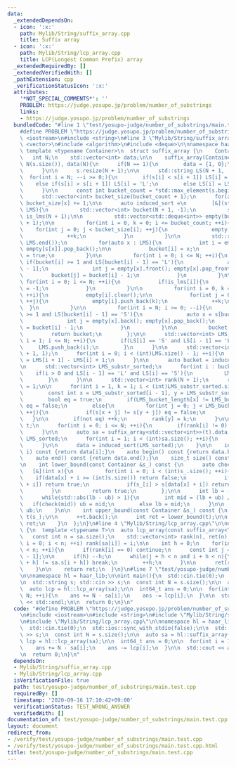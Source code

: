 ```yaml
---
data:
  _extendedDependsOn:
  - icon: ':x:'
    path: Mylib/String/suffix_array.cpp
    title: Suffix array
  - icon: ':x:'
    path: Mylib/String/lcp_array.cpp
    title: LCP(Longest Common Prefix) array
  _extendedRequiredBy: []
  _extendedVerifiedWith: []
  _pathExtension: cpp
  _verificationStatusIcon: ':x:'
  attributes:
    '*NOT_SPECIAL_COMMENTS*': ''
    PROBLEM: https://judge.yosupo.jp/problem/number_of_substrings
    links:
    - https://judge.yosupo.jp/problem/number_of_substrings
  bundledCode: "#line 1 \"test/yosupo-judge/number_of_substrings/main.test.cpp\"\n\
    #define PROBLEM \"https://judge.yosupo.jp/problem/number_of_substrings\"\n\n#include\
    \ <iostream>\n#include <string>\n#line 3 \"Mylib/String/suffix_array.cpp\"\n#include\
    \ <vector>\n#include <algorithm>\n#include <deque>\n\nnamespace haar_lib {\n \
    \ template <typename Container>\n  struct suffix_array {\n    Container s;\n \
    \   int N;\n    std::vector<int> data;\n\n    suffix_array(Container s_): s(s_),\
    \ N(s.size()), data(N){\n      if(N == 1){\n        data = {1, 0};\n        return;\n\
    \      }\n\n      s.resize(N + 1);\n\n      std::string LS(N + 1, 'S');\n    \
    \  for(int i = N; --i >= 0;){\n        if(s[i] < s[i + 1]) LS[i] = 'S';\n    \
    \    else if(s[i] > s[i + 1]) LS[i] = 'L';\n        else LS[i] = LS[i + 1];\n\
    \      }\n\n      const int bucket_count = *std::max_element(s.begin(), s.end());\n\
    \      std::vector<int> bucket_size(bucket_count + 1);\n      for(auto x : s)\
    \ bucket_size[x] += 1;\n\n      auto induced_sort =\n        [&](std::vector<int>\
    \ LMS){\n          std::vector<int> bucket(N + 1, -1);\n          std::vector<bool>\
    \ is_lms(N + 1);\n\n          std::vector<std::deque<int>> empty(bucket_count\
    \ + 1);\n\n          for(int i = 0, k = 0; i <= bucket_count; ++i){\n        \
    \    for(int j = 0; j < bucket_size[i]; ++j){\n              empty[i].push_back(k);\n\
    \              ++k;\n            }\n          }\n\n          std::reverse(LMS.begin(),\
    \ LMS.end());\n          for(auto x : LMS){\n            int i = empty[s[x]].back();\
    \ empty[s[x]].pop_back();\n\n            bucket[i] = x;\n            is_lms[i]\
    \ = true;\n          }\n\n          for(int i = 0; i <= N; ++i){\n           \
    \ if(bucket[i] >= 1 and LS[bucket[i] - 1] == 'L'){\n              auto x = s[bucket[i]\
    \ - 1];\n              int j = empty[x].front(); empty[x].pop_front();\n     \
    \         bucket[j] = bucket[i] - 1;\n            }\n          }\n\n         \
    \ for(int i = 0; i <= N; ++i){\n            if(is_lms[i]){\n              bucket[i]\
    \ = -1;\n            }\n          }\n\n          for(int i = 0, k = 0; i <= bucket_count;\
    \ ++i){\n            empty[i].clear();\n\n            for(int j = 0; j < bucket_size[i];\
    \ ++j){\n              empty[i].push_back(k);\n              ++k;\n          \
    \  }\n          }\n\n          for(int i = N; i >= 0; --i){\n            if(bucket[i]\
    \ >= 1 and LS[bucket[i] - 1] == 'S'){\n              auto x = s[bucket[i] - 1];\n\
    \              int j = empty[x].back(); empty[x].pop_back();\n              bucket[j]\
    \ = bucket[i] - 1;\n            }\n          }\n\n          bucket[0] = N;\n \
    \         return bucket;\n        };\n\n      std::vector<int> LMS;\n      for(int\
    \ i = 1; i <= N; ++i){\n        if(LS[i] == 'S' and LS[i - 1] == 'L'){\n     \
    \     LMS.push_back(i);\n        }\n      }\n\n      std::vector<int> LMS_bucket_length(N\
    \ + 1, 1);\n      for(int i = 0; i < (int)LMS.size() - 1; ++i){\n        LMS_bucket_length[LMS[i]]\
    \ = LMS[i + 1] - LMS[i] + 1;\n      }\n\n      auto bucket = induced_sort(LMS);\n\
    \n      std::vector<int> LMS_substr_sorted;\n      for(int i : bucket){\n    \
    \    if(i > 0 and LS[i - 1] == 'L' and LS[i] == 'S'){\n          LMS_substr_sorted.push_back(i);\n\
    \        }\n      }\n\n      std::vector<int> rank(N + 1);\n      rank[LMS_substr_sorted[0]]\
    \ = 1;\n\n      for(int i = 1, k = 1; i < (int)LMS_substr_sorted.size(); ++i){\n\
    \        const int x = LMS_substr_sorted[i - 1], y = LMS_substr_sorted[i];\n\n\
    \        bool eq = true;\n        if(LMS_bucket_length[x] != LMS_bucket_length[y])\
    \ eq = false;\n        else{\n          for(int j = 0; j < LMS_bucket_length[x];\
    \ ++j){\n            if(s[x + j] != s[y + j]) eq = false;\n          }\n     \
    \   }\n\n        if(not eq) ++k;\n        rank[y] = k;\n      }\n\n      std::vector<int>\
    \ t;\n      for(int i = 0; i <= N; ++i){\n        if(rank[i] != 0) t.push_back(rank[i]);\n\
    \      }\n\n      auto sa = suffix_array<std::vector<int>>(t).data;\n\n      std::vector<int>\
    \ LMS_sorted;\n      for(int i = 1; i < (int)sa.size(); ++i){\n        LMS_sorted.push_back(LMS[sa[i]]);\n\
    \      }\n\n      data = induced_sort(LMS_sorted);\n    }\n\n    int operator[](size_t\
    \ i) const {return data[i];}\n    auto begin() const {return data.begin();}\n\
    \    auto end() const {return data.end();}\n    size_t size() const {return data.size();}\n\
    \n    int lower_bound(const Container &s_) const {\n      auto check =\n     \
    \   [&](int x){\n          for(int i = 0; i < (int)s_.size(); ++i){\n        \
    \    if(data[x] + i >= (int)s.size()) return false;\n            if(s_[i] < s[data[x]\
    \ + i]) return true;\n            if(s_[i] > s[data[x] + i]) return false;\n \
    \         }\n          return true;\n        };\n\n      int lb = -1, ub = size();\n\
    \      while(std::abs(lb - ub) > 1){\n        int mid = (lb + ub) / 2;\n     \
    \   if(check(mid)) ub = mid;\n        else lb = mid;\n      }\n\n      return\
    \ ub;\n    }\n\n    int upper_bound(const Container &s_) const {\n      Container\
    \ t(s_);\n\n      ++t.back();\n      int ret = lower_bound(t);\n\n      return\
    \ ret;\n    }\n  };\n}\n#line 4 \"Mylib/String/lcp_array.cpp\"\n\nnamespace haar_lib\
    \ {\n  template <typename T>\n  auto lcp_array(const suffix_array<T> &sa){\n \
    \   const int n = sa.size();\n    std::vector<int> rank(n), ret(n);\n\n    for(int\
    \ i = 0; i < n; ++i) rank[sa[i]] = i;\n\n    int h = 0;\n    for(int i = 0; i\
    \ < n; ++i){\n      if(rank[i] == 0) continue;\n      const int j = sa[rank[i]\
    \ - 1];\n\n      if(h) --h;\n      while(j + h < n and i + h < n){\n        if(sa.s[j\
    \ + h] != sa.s[i + h]) break;\n        ++h;\n      }\n\n      ret[rank[i]] = h;\n\
    \    }\n\n    return ret;\n  }\n}\n#line 7 \"test/yosupo-judge/number_of_substrings/main.test.cpp\"\
    \n\nnamespace hl = haar_lib;\n\nint main(){\n  std::cin.tie(0);\n  std::ios::sync_with_stdio(false);\n\
    \n  std::string s; std::cin >> s;\n  const int N = s.size();\n\n  auto sa = hl::suffix_array(s);\n\
    \  auto lcp = hl::lcp_array(sa);\n\n  int64_t ans = 0;\n\n  for(int i = 1; i <=\
    \ N; ++i){\n    ans += N - sa[i];\n    ans -= lcp[i];\n  }\n\n  std::cout << ans\
    \ << std::endl;\n\n  return 0;\n}\n"
  code: "#define PROBLEM \"https://judge.yosupo.jp/problem/number_of_substrings\"\n\
    \n#include <iostream>\n#include <string>\n#include \"Mylib/String/suffix_array.cpp\"\
    \n#include \"Mylib/String/lcp_array.cpp\"\n\nnamespace hl = haar_lib;\n\nint main(){\n\
    \  std::cin.tie(0);\n  std::ios::sync_with_stdio(false);\n\n  std::string s; std::cin\
    \ >> s;\n  const int N = s.size();\n\n  auto sa = hl::suffix_array(s);\n  auto\
    \ lcp = hl::lcp_array(sa);\n\n  int64_t ans = 0;\n\n  for(int i = 1; i <= N; ++i){\n\
    \    ans += N - sa[i];\n    ans -= lcp[i];\n  }\n\n  std::cout << ans << std::endl;\n\
    \n  return 0;\n}\n"
  dependsOn:
  - Mylib/String/suffix_array.cpp
  - Mylib/String/lcp_array.cpp
  isVerificationFile: true
  path: test/yosupo-judge/number_of_substrings/main.test.cpp
  requiredBy: []
  timestamp: '2020-09-16 17:10:42+09:00'
  verificationStatus: TEST_WRONG_ANSWER
  verifiedWith: []
documentation_of: test/yosupo-judge/number_of_substrings/main.test.cpp
layout: document
redirect_from:
- /verify/test/yosupo-judge/number_of_substrings/main.test.cpp
- /verify/test/yosupo-judge/number_of_substrings/main.test.cpp.html
title: test/yosupo-judge/number_of_substrings/main.test.cpp
---
```

